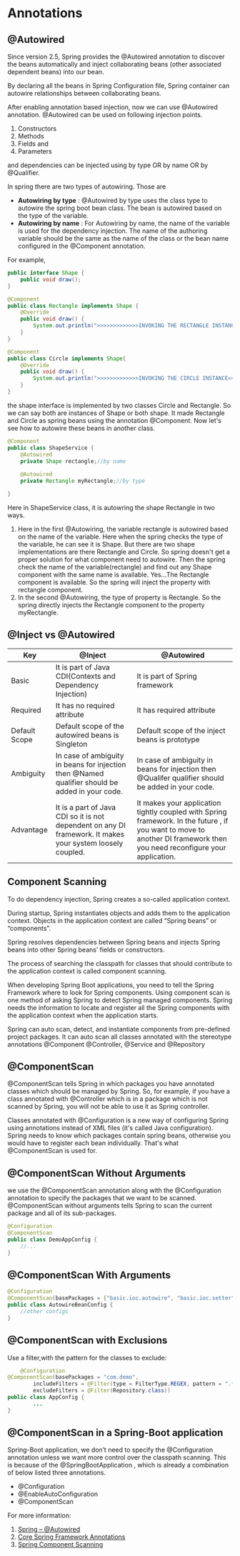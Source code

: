 Annotations
==========

@Autowired
----------

Since version 2.5, Spring provides the @Autowired annotation to discover the beans automatically and inject collaborating beans (other associated dependent beans) into our bean.

By declaring all the beans in Spring Configuration file, Spring container can autowire relationships between collaborating beans. 

After enabling annotation based injection, now we can use @Autowired annotation. @Autowired can be used on following injection points.

1. Constructors
2. Methods
3. Fields and
4. Parameters

and dependencies can be injected using by type OR by name OR by @Qualifier.


In spring there are two types of autowiring. Those are
- **Autowiring by type** : @Autowired by type uses the class type to autowire the spring boot bean class. The bean is autowired based on the type of the variable.
- **Autowiring by name** : For Autowiring by name, the name of the variable is used for the dependency injection. The name of the authoring variable should be the same as the name of the class or the bean name configured in the @Component annotation.

For example,

```java
public interface Shape {
	public void draw();
}

@Component
public class Rectangle implements Shape {
	@Override
	public void draw() {
		System.out.println(">>>>>>>>>>>>>INVOKING THE RECTANGLE INSTANCE<<<<<<<<<<<<<<<<");
	}
}

@Component
public class Circle implements Shape{
	@Override
	public void draw() {
		System.out.println(">>>>>>>>>>>>>INVOKING THE CIRCLE INSTANCE<<<<<<<<<<<<<<<<");
	}
}

```
the shape interface is implemented by two classes Circle and Rectangle. So we can say both are instances of Shape or both shape. It made Rectangle and Circle as spring beans using the annotation @Component. Now let's see how to autowire these beans in another class.

```java
@Component
public class ShapeService {
	@Autowired
	private Shape rectangle;//by name
	
	@Autowired
	private Rectangle myRectangle;//by type

}
```

Here in ShapeService class, it is autowring the shape Rectangle in two ways.
1. Here in the first @Autowiring, the variable rectangle is autowired based on the name of the variable. Here when the spring checks the type of the variable, he can see it is Shape. But there are two shape implementations are there Rectangle and Circle. So spring doesn't get a proper solution for what component need to autowire. Then the spring check the name of the variable(rectangle) and find out any Shape component with the same name is available. Yes…The Rectangle component is available. So the spring will inject the property with rectangle component.
2. In the second @Autowiring, the type of property is Rectangle. So the spring directly injects the Rectangle component to the property myRectangle.


@Inject vs @Autowired
---------------------

| Key       | @Inject                         |@Autowired                       |
|-----------------|-----------------------------------|-----------------|
|  Basic     | It is part of Java CDI(Contexts and Dependency Injection)   |  It is part of Spring framework  |
|  Required   |  It has no required attribute    |  It has required attribute   |
|  Default Scope   |    Default scope of the autowired beans is Singleton    | Default scope of the inject beans is prototype  |
|  Ambiguity  |  In case of ambiguity in beans for injection then @Named qualifier should be added in your code.  |   In case of ambiguity in beans for injection then @Qualifer  qualifier should be added in your code. |
|  Advantage   | It is a part of Java CDI so it is not dependent on any DI framework. It makes your system loosely coupled. | It makes your application tightly coupled with Spring framework. In the future , if you want to move to another DI framework then you need reconfigure your application.  |


Component Scanning
---------------------
To do dependency injection, Spring creates a so-called application context.

During startup, Spring instantiates objects and adds them to the application context. Objects in the application context are called “Spring beans” or “components”.

Spring resolves dependencies between Spring beans and injects Spring beans into other Spring beans’ fields or constructors.

The process of searching the classpath for classes that should contribute to the application context is called component scanning.

When developing Spring Boot applications, you need to tell the Spring Framework where to look for Spring components. Using component scan is one method of asking Spring to detect Spring managed components. Spring needs the information to locate and register all the Spring components with the application context when the application starts.

Spring can auto scan, detect, and instantiate components from pre-defined project packages. It can auto scan all classes annotated with the stereotype annotations @Component @Controller, @Service and @Repository


@ComponentScan
---------------
@ComponentScan tells Spring in which packages you have annotated classes which should be managed by Spring. So, for example, if you have a class annotated with @Controller which is in a package which is not scanned by Spring, you will not be able to use it as Spring controller.

Classes annotated with @Configuration is a new way of configuring Spring using annotations instead of XML files (it's called Java configuration). Spring needs to know which packages contain spring beans, otherwise you would have to register each bean individually. That's what @ComponentScan is used for.


@ComponentScan Without Arguments
---------------
we use the @ComponentScan annotation along with the @Configuration annotation to specify the packages that we want to be scanned. @ComponentScan without arguments tells Spring to scan the current package and all of its sub-packages.
```java
@Configuration
@ComponentScan
public class DemoAppConfig {
    //...
}
```

@ComponentScan With Arguments
---------------
```java
@Configuration
@ComponentScan(basePackages = {"basic.ioc.autowire", "basic.ioc.setter"})
public class AutowireBeanConfig {
    //other configs
}
```

@ComponentScan with Exclusions
---------------

Use a filter,with the pattern for the classes to exclude:

```java
    @Configuration
@ComponentScan(basePackages = "com.demo",
        includeFilters = @Filter(type = FilterType.REGEX, pattern = ".*Dao"),
        excludeFilters = @Filter(Repository.class))
public class AppConfig {
        ...
}
```

@ComponentScan in a Spring-Boot application
---------------
Spring-Boot application, we don’t need to specify the @Configuration annotation unless we want more control over the classpath scanning. This is because of the @SpringBootApplication , which is already a combination of below listed three annotations.

- @Configuration
- @EnableAutoConfiguration
- @ComponentScan













For more information:

1. [Spring – @Autowired](https://javabydeveloper.com/tutorial-on-spring-autowired/)
2. [Core Spring Framework Annotations](https://medium.com/javarevisited/core-spring-framework-annotations-300493ba85da)
3. [Spring Component Scanning](https://www.baeldung.com/spring-component-scanning)